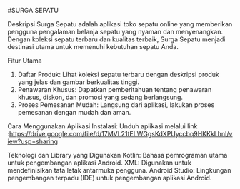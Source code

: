 #SURGA SEPATU

Deskripsi
Surga Sepatu adalah aplikasi toko sepatu online yang memberikan pengguna pengalaman belanja sepatu yang nyaman dan menyenangkan. Dengan koleksi sepatu terbaru dan kualitas terbaik, Surga Sepatu menjadi destinasi utama untuk memenuhi kebutuhan sepatu Anda.

Fitur Utama
1. Daftar Produk: Lihat koleksi sepatu terbaru dengan deskripsi produk yang jelas dan gambar berkualitas tinggi.
2. Penawaran Khusus: Dapatkan pemberitahuan tentang penawaran khusus, diskon, dan promosi yang sedang berlangsung.
3. Proses Pemesanan Mudah: Langsung dari aplikasi, lakukan proses pemesanan dengan mudah dan aman.

Cara Menggunakan Aplikasi
Instalasi:
Unduh aplikasi melalui link :https://drive.google.com/file/d/17MVL21tELWGgsKdXPUyccbq9HKKkLhnI/view?usp=sharing

Teknologi dan Library yang Digunakan
Kotlin: Bahasa pemrograman utama untuk pengembangan aplikasi Android.
XML: Digunakan untuk mendefinisikan tata letak antarmuka pengguna.
Android Studio: Lingkungan pengembangan terpadu (IDE) untuk pengembangan aplikasi Android.



